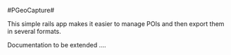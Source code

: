 #PGeoCapture#

This simple rails app makes it easier to manage POIs and then export them in several formats.

 
Documentation to be extended ....